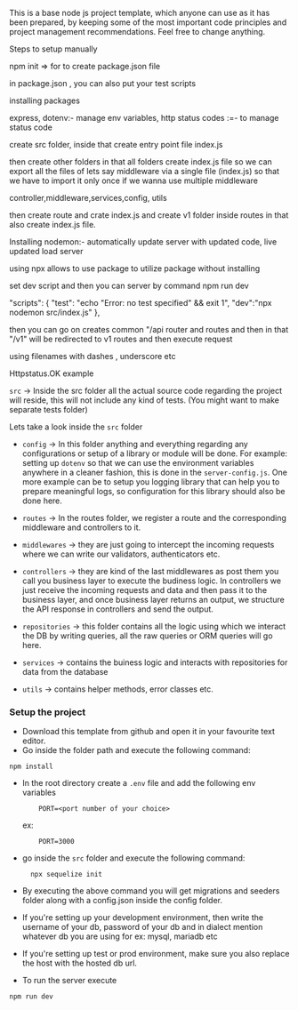 This is a base node js project template, which anyone can use as it has been prepared, by keeping some of the most important code principles and project management recommendations. Feel free to change anything.

Steps to setup manually

npm init => for to create package.json file

in package.json , you can also put your test scripts

installing packages

express, dotenv:- manage env variables,
http status codes :=- to manage status code

create src folder,
inside that create entry point file index.js

then create other folders in that all folders create index.js file so we can export all the files of lets say middleware via a single file (index.js) so that we have to import it only once if we wanna use multiple middleware

controller,middleware,services,config, utils

then create route and crate index.js and create v1 folder inside routes in that also create index.js file.

Installing nodemon:- automatically update server with updated code, live updated load server

using npx allows to use package to utilize package without installing

set dev script
and then you can server by command npm run dev

"scripts": {
"test": "echo \"Error: no test specified\" && exit 1",
"dev":"npx nodemon src/index.js"
},

then you can go on creates common "/api router and routes and then in that "/v1" will be redirected to v1 routes and then execute request

<!-- Style Guide -->

using filenames with dashes , underscore etc

<!-- using http status code library in our status codes  -->

Httpstatus.OK example

<!-- adding repository folder and add index.js  -->

<!-- Adding Logging to our application  -->

`src` -> Inside the src folder all the actual source code regarding the project will reside, this will not include any kind of tests. (You might want to make separate tests folder)

Lets take a look inside the `src` folder

- `config` -> In this folder anything and everything regarding any configurations or setup of a library or module will be done. For example: setting up `dotenv` so that we can use the environment variables anywhere in a cleaner fashion, this is done in the `server-config.js`. One more example can be to setup you logging library that can help you to prepare meaningful logs, so configuration for this library should also be done here.

- `routes` -> In the routes folder, we register a route and the corresponding middleware and controllers to it.

- `middlewares` -> they are just going to intercept the incoming requests where we can write our validators, authenticators etc.

- `controllers` -> they are kind of the last middlewares as post them you call you business layer to execute the budiness logic. In controllers we just receive the incoming requests and data and then pass it to the business layer, and once business layer returns an output, we structure the API response in controllers and send the output.

- `repositories` -> this folder contains all the logic using which we interact the DB by writing queries, all the raw queries or ORM queries will go here.

- `services` -> contains the buiness logic and interacts with repositories for data from the database

- `utils` -> contains helper methods, error classes etc.

### Setup the project

- Download this template from github and open it in your favourite text editor.
- Go inside the folder path and execute the following command:

```
npm install
```

- In the root directory create a `.env` file and add the following env variables
  ```
      PORT=<port number of your choice>
  ```
  ex:
  ```
      PORT=3000
  ```
- go inside the `src` folder and execute the following command:
  ```
    npx sequelize init
  ```
- By executing the above command you will get migrations and seeders folder along with a config.json inside the config folder.
- If you're setting up your development environment, then write the username of your db, password of your db and in dialect mention whatever db you are using for ex: mysql, mariadb etc
- If you're setting up test or prod environment, make sure you also replace the host with the hosted db url.

- To run the server execute

```
npm run dev
```

